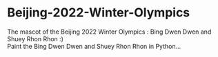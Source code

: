 # Beijing-2022-Winter-Olympics
The mascot of the Beijing 2022 Winter Olympics : Bing Dwen Dwen and Shuey Rhon Rhon :)  
Paint the Bing Dwen Dwen and Shuey Rhon Rhon  in Python...
